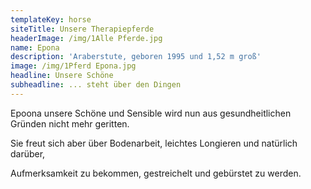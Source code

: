 ```yaml
---
templateKey: horse
siteTitle: Unsere Therapiepferde
headerImage: /img/1Alle Pferde.jpg
name: Epona
description: 'Araberstute, geboren 1995 und 1,52 m groß'
image: /img/1Pferd Epona.jpg
headline: Unsere Schöne
subheadline: ... steht über den Dingen
---
```

Epoona unsere Schöne und Sensible wird nun aus gesundheitlichen Gründen nicht mehr geritten. 

Sie freut sich aber über Bodenarbeit, leichtes Longieren und natürlich darüber, 

Aufmerksamkeit zu bekommen, gestreichelt und gebürstet zu werden.
